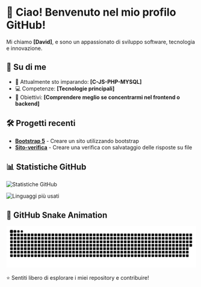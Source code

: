 # 👋 Ciao! Benvenuto nel mio profilo GitHub!

Mi chiamo **[David]**, e sono un appassionato di sviluppo software, tecnologia e innovazione.

## 🚀 Su di me

- 🌱 Attualmente sto imparando: **[C-JS-PHP-MYSQL]**   
- 💻 Competenze: **[Tecnologie principali]**  
- 🎯 Obiettivi: **[Comprendere meglio se concentrarmi nel frontend o backend]**  

## 🛠️ Progetti recenti

- **[Bootstrap 5]([URL-repository](https://github.com/DavidNegrello/Esercizi/tree/34752df598f5f79403371cc704444a1fa05ad6c2/esercizi_C/2024-2025/Frontend/Socket%20e%20Bootstrap%205))** - Creare un sito utilizzando bootstrap 
- **[Sito-verifica]([URL-repository](https://github.com/DavidNegrello/Esercizi/tree/34752df598f5f79403371cc704444a1fa05ad6c2/esercizi_C/2024-2025/Frontend/Sito_verifica))** - Creare una verifica con salvataggio delle risposte su file

## 📊 Statistiche GitHub

![Statistiche GitHub](https://github-readme-stats.vercel.app/api?username=DavidNegrello&show_icons=true&theme=radical)

![Linguaggi più usati](https://github-readme-stats.vercel.app/api/top-langs/?username=DavidNegrello&layout=compact&theme=radical)

## 🐍 GitHub Snake Animation

![snake gif](https://github.com/DavidNegrello/DavidNegrello/blob/output/github-snake-dark.svg)


⭐️ Sentiti libero di esplorare i miei repository e contribuire!
